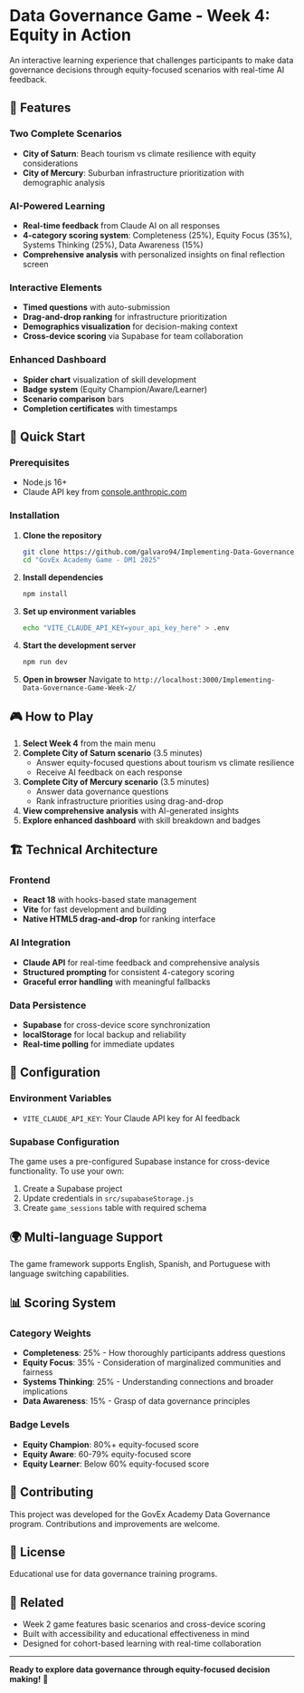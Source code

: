 # Data Governance Game - Week 4: Equity in Action

An interactive learning experience that challenges participants to make data governance decisions through equity-focused scenarios with real-time AI feedback.

## 🎯 Features

### Two Complete Scenarios
- **City of Saturn**: Beach tourism vs climate resilience with equity considerations
- **City of Mercury**: Suburban infrastructure prioritization with demographic analysis

### AI-Powered Learning
- **Real-time feedback** from Claude AI on all responses
- **4-category scoring system**: Completeness (25%), Equity Focus (35%), Systems Thinking (25%), Data Awareness (15%)
- **Comprehensive analysis** with personalized insights on final reflection screen

### Interactive Elements
- **Timed questions** with auto-submission
- **Drag-and-drop ranking** for infrastructure prioritization
- **Demographics visualization** for decision-making context
- **Cross-device scoring** via Supabase for team collaboration

### Enhanced Dashboard
- **Spider chart** visualization of skill development
- **Badge system** (Equity Champion/Aware/Learner)
- **Scenario comparison** bars
- **Completion certificates** with timestamps

## 🚀 Quick Start

### Prerequisites
- Node.js 16+
- Claude API key from [console.anthropic.com](https://console.anthropic.com)

### Installation

1. **Clone the repository**
   ```bash
   git clone https://github.com/galvaro94/Implementing-Data-Governance-Game-Week-2.git
   cd "GovEx Academy Game - DM1 2025"
   ```

2. **Install dependencies**
   ```bash
   npm install
   ```

3. **Set up environment variables**
   ```bash
   echo "VITE_CLAUDE_API_KEY=your_api_key_here" > .env
   ```

4. **Start the development server**
   ```bash
   npm run dev
   ```

5. **Open in browser**
   Navigate to `http://localhost:3000/Implementing-Data-Governance-Game-Week-2/`

## 🎮 How to Play

1. **Select Week 4** from the main menu
2. **Complete City of Saturn scenario** (3.5 minutes)
   - Answer equity-focused questions about tourism vs climate resilience
   - Receive AI feedback on each response
3. **Complete City of Mercury scenario** (3.5 minutes)
   - Answer data governance questions
   - Rank infrastructure priorities using drag-and-drop
4. **View comprehensive analysis** with AI-generated insights
5. **Explore enhanced dashboard** with skill breakdown and badges

## 🏗️ Technical Architecture

### Frontend
- **React 18** with hooks-based state management
- **Vite** for fast development and building
- **Native HTML5 drag-and-drop** for ranking interface

### AI Integration
- **Claude API** for real-time feedback and comprehensive analysis
- **Structured prompting** for consistent 4-category scoring
- **Graceful error handling** with meaningful fallbacks

### Data Persistence
- **Supabase** for cross-device score synchronization
- **localStorage** for local backup and reliability
- **Real-time polling** for immediate updates

## 🔧 Configuration

### Environment Variables
- `VITE_CLAUDE_API_KEY`: Your Claude API key for AI feedback

### Supabase Configuration
The game uses a pre-configured Supabase instance for cross-device functionality. To use your own:

1. Create a Supabase project
2. Update credentials in `src/supabaseStorage.js`
3. Create `game_sessions` table with required schema

## 🌍 Multi-language Support

The game framework supports English, Spanish, and Portuguese with language switching capabilities.

## 📊 Scoring System

### Category Weights
- **Completeness**: 25% - How thoroughly participants address questions
- **Equity Focus**: 35% - Consideration of marginalized communities and fairness
- **Systems Thinking**: 25% - Understanding connections and broader implications
- **Data Awareness**: 15% - Grasp of data governance principles

### Badge Levels
- **Equity Champion**: 80%+ equity-focused score
- **Equity Aware**: 60-79% equity-focused score
- **Equity Learner**: Below 60% equity-focused score

## 🤝 Contributing

This project was developed for the GovEx Academy Data Governance program. Contributions and improvements are welcome.

## 📄 License

Educational use for data governance training programs.

## 🔗 Related

- Week 2 game features basic scenarios and cross-device scoring
- Built with accessibility and educational effectiveness in mind
- Designed for cohort-based learning with real-time collaboration

---

**Ready to explore data governance through equity-focused decision making!** 🚀
